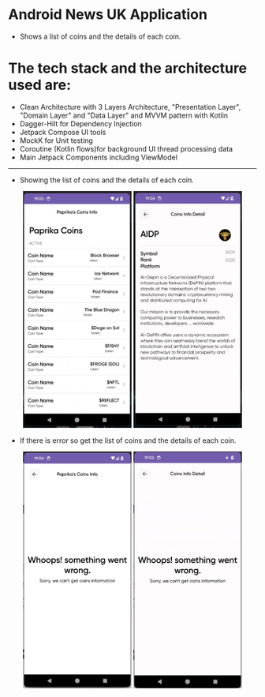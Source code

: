 
# Android News UK Application
- Shows a list of coins and the details of each coin.

# The tech stack and the architecture used are:
- Clean Architecture with 3 Layers Architecture, "Presentation Layer", "Domain Layer" and "Data Layer" and MVVM pattern with Kotlin
- Dagger-Hilt for Dependency Injection
- Jetpack Compose UI tools
- MockK for Unit testing
- Coroutine (Kotlin flows)for background UI thread processing data
- Main Jetpack Components including ViewModel

---
- Showing the list of coins and the details of each coin.
<p align="center">
  <img src="coins_list.png" alt="List of Coins" width="220" height="480"/>

  <img src="coin_detail.png" alt="Coins Details" width="220" height="480"/>
</p>

- If there is error so get the list of coins and the details of each coin.
<p align="center">
  <img src="coin_list_error.png" alt="Errror for List of Coins" width="220" height="480"/>

  <img src="detail_error.png" alt="Error Coins Details" width="220" height="480"/>
</p>

